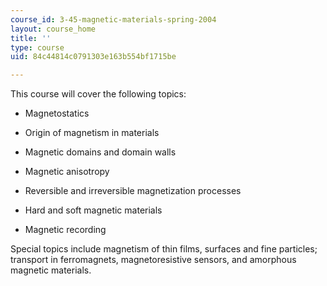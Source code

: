 ```yaml
---
course_id: 3-45-magnetic-materials-spring-2004
layout: course_home
title: ''
type: course
uid: 84c44814c0791303e163b554bf1715be

---
```

This course will cover the following topics:

*   Magnetostatics
*   Origin of magnetism in materials
    
*   Magnetic domains and domain walls
    
*   Magnetic anisotropy
    
*   Reversible and irreversible magnetization processes
    
*   Hard and soft magnetic materials
    
*   Magnetic recording
    

Special topics include magnetism of thin films, surfaces and fine particles; transport in ferromagnets, magnetoresistive sensors, and amorphous magnetic materials.
